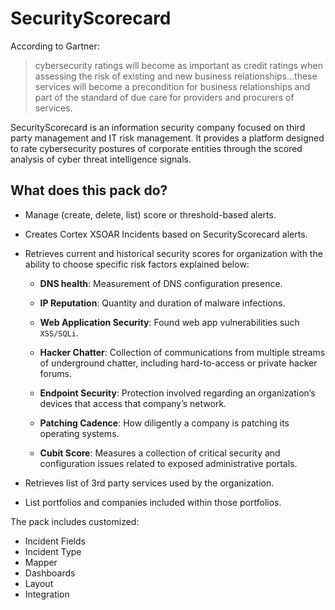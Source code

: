 # SecurityScorecard

According to Gartner:

>cybersecurity ratings will become as important as credit ratings when assessing the risk of existing and new business relationships…these services will become a precondition for business relationships and part of the standard of due care for providers and procurers of services.

SecurityScorecard is an information security company focused on third party management and IT risk management. It provides a platform designed to rate cybersecurity postures of corporate entities through the scored analysis of cyber threat intelligence signals.

## What does this pack do?

* Manage (create, delete, list) score or threshold-based alerts.
* Creates Cortex XSOAR Incidents based on SecurityScorecard alerts.
* Retrieves current and historical security scores for organization with the ability to choose specific risk factors explained below:

  * **DNS health**: Measurement of DNS configuration presence.

  * **IP Reputation**: Quantity and duration of malware infections.

  * **Web Application Security**: Found web app vulnerabilities such `XSS/SQLi`.

  * **Hacker Chatter**: Collection of communications from multiple streams of underground chatter, including hard-to-access or private hacker forums.

  * **Endpoint Security**: Protection involved regarding an organization’s devices that access that company’s network.

  * **Patching Cadence**: How diligently a company is patching its operating systems.

  * **Cubit Score**: Measures a collection of critical security and configuration issues related to exposed administrative portals.

* Retrieves list of 3rd party services used by the organization.
* List portfolios and companies included within those portfolios.

The pack includes customized:

* Incident Fields
* Incident Type
* Mapper
* Dashboards
* Layout
* Integration
